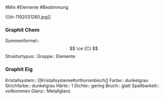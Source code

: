 #Min #Elemente #Bestimmung 

![[th-1192031280.jpg]]
<!--ID: 1705934303609-->


### Graphit Chem
 
Summenformel::  $$ \ce {C} $$
Strukturtypus:: 
Gruppe:: Elemente
<!--ID: 1705934303614-->


### Graphit Eig 

Kristallsystem::  [[Kristallsysteme#orthorombisch]]
Farbe::  dunkelgrau
Strichfarbe::  dunkelgrau
Härte::  1
Dichte:: gering
Bruch:: glatt
Spaltbarkeit:: vollkommen
Glanz:: Metallglanz
<!--ID: 1705934303618-->

